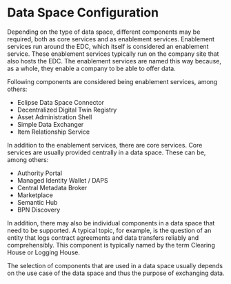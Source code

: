 Data Space Configuration
========

Depending on the type of data space, different components may be required, both as core services and as enablement services.
Enablement services run around the EDC, which itself is considered an enablement service.
These enablement services typically run on the company site that also hosts the EDC.
The enablement services are named this way because, as a whole, they enable a company to be able to offer data.

Following components are considered being enablement services, among others:
- Eclipse Data Space Connector
- Decentralized Digital Twin Registry
- Asset Administration Shell
- Simple Data Exchanger
- Item Relationship Service

In addition to the enablement services, there are core services. Core services are usually provided centrally in a data space. These can be, among others:
- Authority Portal
- Managed Identity Wallet / DAPS
- Central Metadata Broker
- Marketplace
- Semantic Hub
- BPN Discovery

In addition, there may also be individual components in a data space that need to be supported. A typical topic, for example, is the question of an entity that logs contract agreements and data transfers reliably and comprehensibly.
This component is typically named by the term Clearing House or Logging House.

The selection of components that are used in a data space usually depends on the use case of the data space and thus the purpose of exchanging data.
